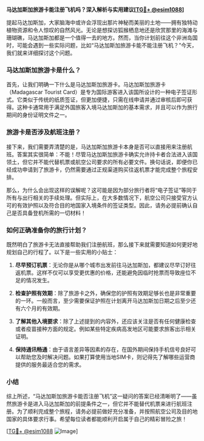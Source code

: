 **马达加斯加旅游卡能注册飞机吗？深入解析与实用建议[[TG💪+ @esim1088](https://t.me/s/esim1088)]**

提起马达加斯加，大家脑海中或许会浮现出那片神秘而美丽的土地——拥有独特动植物资源和令人惊叹的自然风光。无论是想探访狐猴栖息地还是欣赏那里的海滩与珊瑚礁，马达加斯加都是一个值得一去的地方。然而，当你计划前往这个非洲岛国时，可能会遇到一些实际问题，比如“马达加斯加旅游卡能不能注册飞机？”今天，我们就来详细探讨这个问题。

### 马达加斯加旅游卡是什么？

首先，让我们明确一下什么是马达加斯加旅游卡。马达加斯加旅游卡（Madagascar Tourist Card）是专为国际游客进入该国所设计的一种电子签证形式。它类似于传统的纸质签证，但更加便捷，只需在线申请并通过审核后即可获得。这种卡通常用于满足外国旅客入境马达加斯加的基本需求，并且可以作为旅行期间的身份证明文件之一。

### 旅游卡是否涉及航班注册？

接下来，我们需要弄清楚的是，马达加斯加旅游卡本身是否可以直接用来注册航班。答案其实很简单：不能！尽管马达加斯加旅游卡确实允许持卡者合法进入该国领土，但它并不能代替机票或航空公司要求的所有必要文件。换句话说，即便你已经成功申请到了旅游卡，仍然需要通过正规渠道购买往返机票才能完成整个旅程安排。

那么，为什么会出现这样的误解呢？这可能是因为部分旅行者将“电子签证”等同于所有与出行相关的手续处理。但实际上，在大多数情况下，航空公司只接受官方认可的有效护照以及符合目的地国家入境条件的签证类型。因此，请务必提前确认自己是否具备登机所需的一切材料！

### 如何正确准备你的旅行计划？

既然明白了旅游卡无法直接帮助我们注册航班，那么接下来就需要知道如何更好地规划自己的行程了。以下是一些实用的小贴士：

1. **尽早预订机票**：无论你是从哪个城市出发前往马达加斯加，都建议尽早订好往返机票。这样不仅可以享受更优惠的价格，还能避免因临时抢票而导致座位不足的情况发生。
   
2. **检查护照有效期**：除了旅游卡之外，确保您的护照有效期足够长也是非常重要的一环。一般而言，至少需要保证护照在计划离开马达加斯加日期之后至少还有六个月的有效期。

3. **了解其他入境要求**：除了上述提到的内容外，还应该关注是否有任何健康检查或者疫苗接种方面的规定。例如某些特定疾病高发地区可能要求旅客出示相关证明。

4. **保持通讯畅通**：由于语言差异等因素的存在，在国外期间保持手机信号良好可以帮助您及时解决问题。如果打算使用当地SIM卡，则记得先了解哪些运营商提供的服务最适合您的需求。

### 小结

综上所述，“马达加斯加旅游卡能否注册飞机”这一疑问的答案已经清晰明了——虽然旅游卡是进入马达加斯加的前提条件之一，但它并不能替代机票来进行航班注册。为了顺利完成整个旅程，请务必提前做好充分准备，并按照航空公司及目的地国家的具体要求行事。希望每位读者都能顺利开启属于自己的精彩冒险之旅！

[[TG💪+ @esim1088](https://t.me/s/esim1088) ![Image](https://i.postimg.cc/4NQfJmqS/Snipaste-2025-05-13-00-14-12.png)]